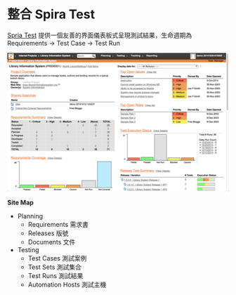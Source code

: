 # 整合 Spira Test

[Spria Test](http://www.inflectra.com/SpiraTest/)  提供一個友善的界面儀表板式呈現測試結果，生命週期為 Requirements -> Test Case -> Test Run

![Dashboard](Dashboard.png)

**Site Map**

* Planning
	* Requirements 需求書
	* Releases 版號
	* Documents 文件
* Testing
	* Test Cases 測試案例
	* Test Sets  測試集合
	* Test Runs  測試結果
	* Automation Hosts	測試主機
